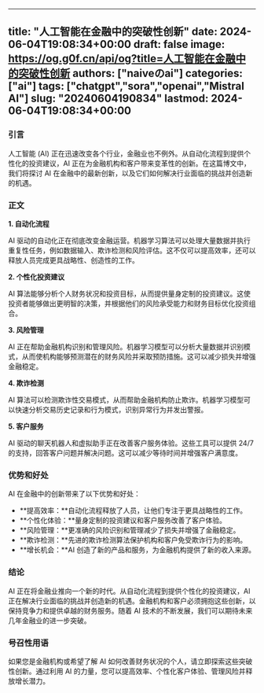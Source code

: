 
---
title: "人工智能在金融中的突破性创新"
date: 2024-06-04T19:08:34+00:00
draft: false
image: https://og.g0f.cn/api/og?title=人工智能在金融中的突破性创新
authors: ["naiveのai"]
categories: ["ai"]
tags: ["chatgpt","sora","openai","Mistral AI"]
slug: "20240604190834"
lastmod: 2024-06-04T19:08:34+00:00
---
### 引言

人工智能 (AI) 正在迅速改变各个行业，金融业也不例外。从自动化流程到提供个性化的投资建议，AI 正在为金融机构和客户带来变革性的创新。在这篇博文中，我们将探讨 AI 在金融中的最新创新，以及它们如何解决行业面临的挑战并创造新的机遇。

### 正文

**1. 自动化流程**

AI 驱动的自动化正在彻底改变金融运营。机器学习算法可以处理大量数据并执行重复性任务，例如数据输入、欺诈检测和风险评估。这不仅可以提高效率，还可以释放人员完成更具战略性、创造性的工作。

**2. 个性化投资建议**

AI 算法能够分析个人财务状况和投资目标，从而提供量身定制的投资建议。这使投资者能够做出更明智的决策，并根据他们的风险承受能力和财务目标优化投资组合。

**3. 风险管理**

AI 正在帮助金融机构识别和管理风险。机器学习模型可以分析大量数据并识别模式，从而使机构能够预测潜在的财务风险并采取预防措施。这可以减少损失并增强金融稳定。

**4. 欺诈检测**

AI 算法可以检测欺诈性交易模式，从而帮助金融机构防止欺诈。机器学习模型可以快速分析交易历史记录和行为模式，识别异常行为并发出警报。

**5. 客户服务**

AI 驱动的聊天机器人和虚拟助手正在改善客户服务体验。这些工具可以提供 24/7 的支持，回答客户问题并解决问题。这可以减少等待时间并增强客户满意度。

### 优势和好处

AI 在金融中的创新带来了以下优势和好处：

* **提高效率：**自动化流程释放了人员，让他们专注于更具战略性的工作。
* **个性化体验：**量身定制的投资建议和客户服务改善了客户体验。
* **风险管理：**更准确的风险识别和管理减少了损失并增强了金融稳定。
* **欺诈检测：**先进的欺诈检测算法保护机构和客户免受欺诈行为的影响。
* **增长机会：**AI 创造了新的产品和服务，为金融机构提供了新的收入来源。

### 结论

AI 正在将金融业推向一个新的时代。从自动化流程到提供个性化的投资建议，AI 正在解决行业面临的挑战并创造新的机遇。金融机构和客户必须拥抱这些创新，以保持竞争力和提供卓越的财务服务。随着 AI 技术的不断发展，我们可以期待未来几年金融业的进一步突破。

### 号召性用语

如果您是金融机构或希望了解 AI 如何改善财务状况的个人，请立即探索这些突破性创新。通过利用 AI 的力量，您可以提高效率、个性化客户体验、管理风险并释放增长潜力。